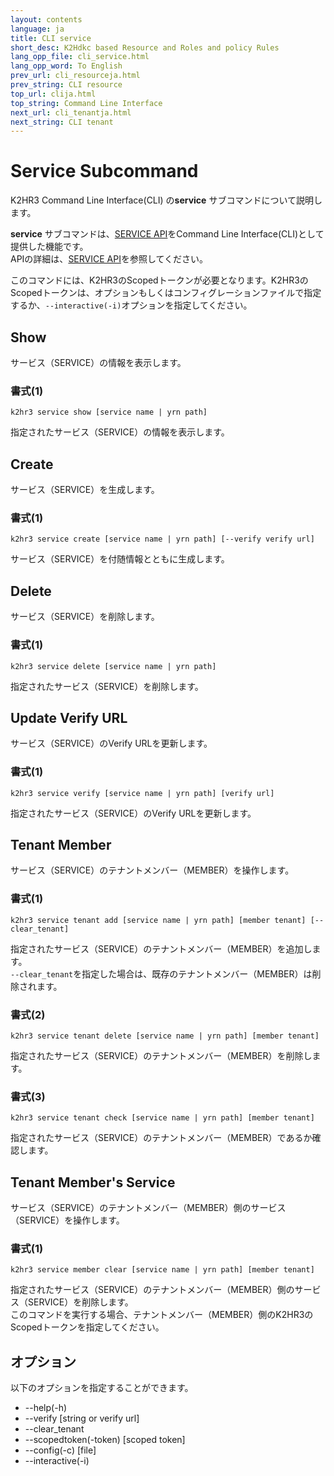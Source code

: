 ```yaml
---
layout: contents
language: ja
title: CLI service
short_desc: K2Hdkc based Resource and Roles and policy Rules
lang_opp_file: cli_service.html
lang_opp_word: To English
prev_url: cli_resourceja.html
prev_string: CLI resource
top_url: clija.html
top_string: Command Line Interface
next_url: cli_tenantja.html
next_string: CLI tenant
---
```


# Service Subcommand
K2HR3 Command Line Interface(CLI) の**service** サブコマンドについて説明します。  

**service** サブコマンドは、[SERVICE API](api_serviceja.html)をCommand Line Interface(CLI)として提供した機能です。  
APIの詳細は、[SERVICE API](api_serviceja.html)を参照してください。  

このコマンドには、K2HR3のScopedトークンが必要となります。K2HR3のScopedトークンは、オプションもしくはコンフィグレーションファイルで指定するか、`--interactive(-i)`オプションを指定してください。  

## Show
サービス（SERVICE）の情報を表示します。

### 書式(1)
```
k2hr3 service show [service name | yrn path]
```
指定されたサービス（SERVICE）の情報を表示します。

## Create
サービス（SERVICE）を生成します。

### 書式(1)
```
k2hr3 service create [service name | yrn path] [--verify verify url]
```
サービス（SERVICE）を付随情報とともに生成します。

## Delete
サービス（SERVICE）を削除します。

### 書式(1)
```
k2hr3 service delete [service name | yrn path]
```
指定されたサービス（SERVICE）を削除します。

## Update Verify URL
サービス（SERVICE）のVerify URLを更新します。

### 書式(1)
```
k2hr3 service verify [service name | yrn path] [verify url]
```
指定されたサービス（SERVICE）のVerify URLを更新します。

## Tenant Member
サービス（SERVICE）のテナントメンバー（MEMBER）を操作します。  

### 書式(1)
```
k2hr3 service tenant add [service name | yrn path] [member tenant] [--clear_tenant]
```
指定されたサービス（SERVICE）のテナントメンバー（MEMBER）を追加します。  
`--clear_tenant`を指定した場合は、既存のテナントメンバー（MEMBER）は削除されます。  

### 書式(2)
```
k2hr3 service tenant delete [service name | yrn path] [member tenant]
```
指定されたサービス（SERVICE）のテナントメンバー（MEMBER）を削除します。  

### 書式(3)
```
k2hr3 service tenant check [service name | yrn path] [member tenant]
```
指定されたサービス（SERVICE）のテナントメンバー（MEMBER）であるか確認します。

## Tenant Member's Service
サービス（SERVICE）のテナントメンバー（MEMBER）側のサービス（SERVICE）を操作します。  

### 書式(1)
```
k2hr3 service member clear [service name | yrn path] [member tenant]
```
指定されたサービス（SERVICE）のテナントメンバー（MEMBER）側のサービス（SERVICE）を削除します。  
このコマンドを実行する場合、テナントメンバー（MEMBER）側のK2HR3のScopedトークンを指定してください。  

## オプション
以下のオプションを指定することができます。
- -\-help(-h)
- -\-verify [string or verify url]
- -\-clear_tenant
- -\-scopedtoken(-token) [scoped token]
- -\-config(-c) [file]
- -\-interactive(-i)
